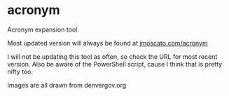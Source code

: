 # acronym
Acronym expansion tool.


Most updated version will always be found at <a href='https://jmoscato.com/acronym/' target="_blank">jmoscato.com/acronym</a>

I will not be updating this tool as often, so check the URL for most recent version.
Also be aware of the PowerShell script, cause I think that is pretty nifty too.


Images are all drawn from denvergov.org
